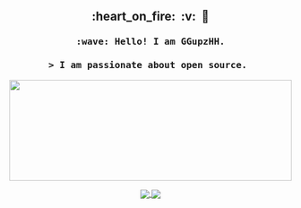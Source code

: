 <h2 align="center">:heart_on_fire:&nbsp;&nbsp;:v:&nbsp;&nbsp;🚒</h2>

<h3 align="center">
  <samp>
    :wave: Hello! I am GGupzHH.
  </samp>
</h3>
<h3 align="center">
  <samp>
    > I am passionate about open source.&nbsp;
  </samp>
</h3>
<p align="center">
  <a align="left" href="https://github.com/GGupzHH">
    
  </a>
  <a align="left" href="https://github.com/GGupzHH">
 
  <img width="100%" height="180em" src="https://github-readme-stats.vercel.app/api?username=ggupzhh&theme=buefy"/>
    
    
</a>
</p>

<p align="center">
  <a href="https://github.com/anuraghazra/github-readme-stats">
    <img align="center" src="https://github-readme-stats.vercel.app/api/pin/?username=ggupzhh&repo=blog&theme=buefy" />
  </a>
  <a href="https://github.com/anuraghazra/anuraghazra.github.io">
    <img align="center" src="https://github-readme-stats.vercel.app/api/pin/?username=ggupzhh&repo=Vue3-Vite3-TS-Template
  &theme=buefy" />
  </a>
</p>
